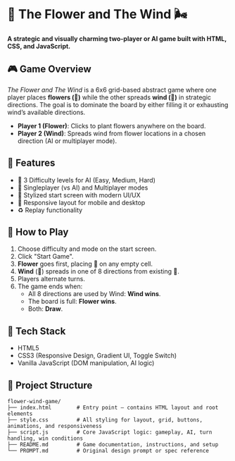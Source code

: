# 🌸 The Flower and The Wind 🌬️

**A strategic and visually charming two-player or AI game built with HTML, CSS, and JavaScript.**

## 🎮 Game Overview

*The Flower and The Wind* is a 6x6 grid-based abstract game where one player places **flowers (🌸)** while the other spreads **wind (🌱)** in strategic directions. The goal is to dominate the board by either filling it or exhausting wind’s available directions.

- **Player 1 (Flower)**: Clicks to plant flowers anywhere on the board.
- **Player 2 (Wind)**: Spreads wind from flower locations in a chosen direction (AI or multiplayer mode).

## 🧠 Features

- 🎯 3 Difficulty levels for AI (Easy, Medium, Hard)
- 👥 Singleplayer (vs AI) and Multiplayer modes
- 🌈 Stylized start screen with modern UI/UX
- 📱 Responsive layout for mobile and desktop
- ♻️ Replay functionality

## 🚀 How to Play

1. Choose difficulty and mode on the start screen.
2. Click "Start Game".
3. **Flower** goes first, placing 🌸 on any empty cell.
4. **Wind** (🌱) spreads in one of 8 directions from existing 🌸.
5. Players alternate turns.
6. The game ends when:
   - All 8 directions are used by Wind: **Wind wins**.
   - The board is full: **Flower wins**.
   - Both: **Draw**.

## 🔧 Tech Stack

- HTML5
- CSS3 (Responsive Design, Gradient UI, Toggle Switch)
- Vanilla JavaScript (DOM manipulation, AI logic)

## 📂 Project Structure
```text
flower-wind-game/
├── index.html        # Entry point – contains HTML layout and root elements
├── style.css         # All styling for layout, grid, buttons, animations, and responsiveness
├── script.js         # Core JavaScript logic: gameplay, AI, turn handling, win conditions
├── README.md         # Game documentation, instructions, and setup
└── PROMPT.md         # Original design prompt or spec reference


